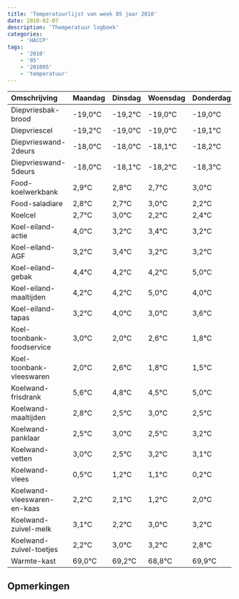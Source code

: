 ```yaml
---
title: 'Temperatuurlijst van week 05 jaar 2010'
date: 2010-02-07
description: 'Themperatuur logboek'
categories:
    - 'HACCP'
tags:
    - '2010'
    - '05'
    - '201005'
    - 'temperatuur'
---
```

|Omschrijving|Maandag|Dinsdag|Woensdag|Donderdag|Vrijdag|Zaterdag|Zondag|
|:---|:---|:---|:---|:---|:---|:---|:---|
|Diepvriesbak-brood|-19,0°C|-19,2°C|-19,0°C|-19,0°C|-19,1°C|-19,2°C|-19,3°C|
|Diepvriescel|-19,2°C|-19,0°C|-19,0°C|-19,1°C|-19,2°C|-19,3°C|-19,0°C|
|Diepvrieswand-2deurs|-18,0°C|-18,0°C|-18,1°C|-18,2°C|-18,3°C|-18,0°C|-18,8°C|
|Diepvrieswand-5deurs|-18,0°C|-18,1°C|-18,2°C|-18,3°C|-18,0°C|-18,8°C|-18,6°C|
|Food-koelwerkbank|2,9°C|2,8°C|2,7°C|3,0°C|2,2°C|2,4°C|2,2°C|
|Food-saladiare|2,8°C|2,7°C|3,0°C|2,2°C|2,4°C|2,2°C|2,2°C|
|Koelcel|2,7°C|3,0°C|2,2°C|2,4°C|2,2°C|2,2°C|3,0°C|
|Koel-eiland-actie|4,0°C|3,2°C|3,4°C|3,2°C|3,2°C|4,0°C|3,0°C|
|Koel-eiland-AGF|3,2°C|3,4°C|3,2°C|3,2°C|4,0°C|3,0°C|3,6°C|
|Koel-eiland-gebak|4,4°C|4,2°C|4,2°C|5,0°C|4,0°C|4,6°C|3,8°C|
|Koel-eiland-maaltijden|4,2°C|4,2°C|5,0°C|4,0°C|4,6°C|3,8°C|3,5°C|
|Koel-eiland-tapas|3,2°C|4,0°C|3,0°C|3,6°C|2,8°C|2,5°C|3,0°C|
|Koel-toonbank-foodservice|3,0°C|2,0°C|2,6°C|1,8°C|1,5°C|2,0°C|1,5°C|
|Koel-toonbank-vleeswaren|2,0°C|2,6°C|1,8°C|1,5°C|2,0°C|1,5°C|2,2°C|
|Koelwand-frisdrank|5,6°C|4,8°C|4,5°C|5,0°C|4,5°C|5,2°C|5,1°C|
|Koelwand-maaltijden|2,8°C|2,5°C|3,0°C|2,5°C|3,2°C|3,1°C|2,2°C|
|Koelwand-panklaar|2,5°C|3,0°C|2,5°C|3,2°C|3,1°C|2,2°C|3,0°C|
|Koelwand-vetten|3,0°C|2,5°C|3,2°C|3,1°C|2,2°C|3,0°C|3,2°C|
|Koelwand-vlees|0,5°C|1,2°C|1,1°C|0,2°C|1,0°C|1,2°C|0,8°C|
|Koelwand-vleeswaren-en-kaas|2,2°C|2,1°C|1,2°C|2,0°C|2,2°C|1,8°C|2,9°C|
|Koelwand-zuivel-melk|3,1°C|2,2°C|3,0°C|3,2°C|2,8°C|3,9°C|3,1°C|
|Koelwand-zuivel-toetjes|2,2°C|3,0°C|3,2°C|2,8°C|3,9°C|3,1°C|4,0°C|
|Warmte-kast|69,0°C|69,2°C|68,8°C|69,9°C|69,1°C|70,0°C|69,5°C|

## Opmerkingen


